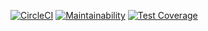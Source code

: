 [![CircleCI](https://dl.circleci.com/status-badge/img/gh/Satorideemz/Ejercicio-lista-diccionario/tree/main.svg?style=svg)](https://dl.circleci.com/status-badge/redirect/gh/Satorideemz/Ejercicio-lista-diccionario/tree/main)
[![Maintainability](https://api.codeclimate.com/v1/badges/ea8568ec8cdc0914aa6f/maintainability)](https://codeclimate.com/github/Satorideemz/Ejercicio-lista-diccionario/maintainability)
[![Test Coverage](https://api.codeclimate.com/v1/badges/ea8568ec8cdc0914aa6f/test_coverage)](https://codeclimate.com/github/Satorideemz/Ejercicio-lista-diccionario/test_coverage)